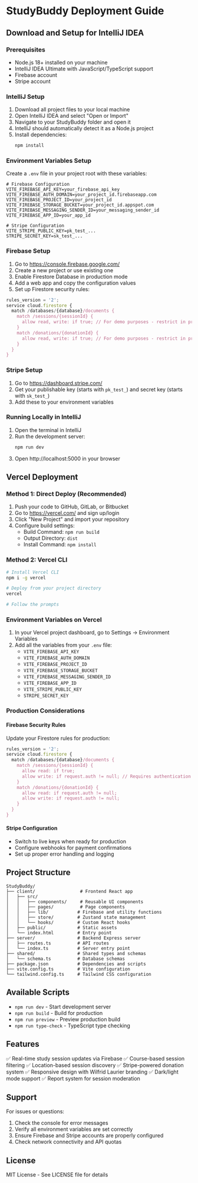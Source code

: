 # StudyBuddy Deployment Guide

## Download and Setup for IntelliJ IDEA

### Prerequisites
- Node.js 18+ installed on your machine
- IntelliJ IDEA Ultimate with JavaScript/TypeScript support
- Firebase account
- Stripe account

### IntelliJ Setup
1. Download all project files to your local machine
2. Open IntelliJ IDEA and select "Open or Import"
3. Navigate to your StudyBuddy folder and open it
4. IntelliJ should automatically detect it as a Node.js project
5. Install dependencies:
   ```bash
   npm install
   ```

### Environment Variables Setup
Create a `.env` file in your project root with these variables:

```env
# Firebase Configuration
VITE_FIREBASE_API_KEY=your_firebase_api_key
VITE_FIREBASE_AUTH_DOMAIN=your_project_id.firebaseapp.com
VITE_FIREBASE_PROJECT_ID=your_project_id
VITE_FIREBASE_STORAGE_BUCKET=your_project_id.appspot.com
VITE_FIREBASE_MESSAGING_SENDER_ID=your_messaging_sender_id
VITE_FIREBASE_APP_ID=your_app_id

# Stripe Configuration
VITE_STRIPE_PUBLIC_KEY=pk_test_...
STRIPE_SECRET_KEY=sk_test_...
```

### Firebase Setup
1. Go to https://console.firebase.google.com/
2. Create a new project or use existing one
3. Enable Firestore Database in production mode
4. Add a web app and copy the configuration values
5. Set up Firestore security rules:

```javascript
rules_version = '2';
service cloud.firestore {
  match /databases/{database}/documents {
    match /sessions/{sessionId} {
      allow read, write: if true; // For demo purposes - restrict in production
    }
    match /donations/{donationId} {
      allow read, write: if true; // For demo purposes - restrict in production
    }
  }
}
```

### Stripe Setup
1. Go to https://dashboard.stripe.com/
2. Get your publishable key (starts with `pk_test_`) and secret key (starts with `sk_test_`)
3. Add these to your environment variables

### Running Locally in IntelliJ
1. Open the terminal in IntelliJ
2. Run the development server:
   ```bash
   npm run dev
   ```
3. Open http://localhost:5000 in your browser

## Vercel Deployment

### Method 1: Direct Deploy (Recommended)
1. Push your code to GitHub, GitLab, or Bitbucket
2. Go to https://vercel.com/ and sign up/login
3. Click "New Project" and import your repository
4. Configure build settings:
   - Build Command: `npm run build`
   - Output Directory: `dist`
   - Install Command: `npm install`

### Method 2: Vercel CLI
```bash
# Install Vercel CLI
npm i -g vercel

# Deploy from your project directory
vercel

# Follow the prompts
```

### Environment Variables on Vercel
1. In your Vercel project dashboard, go to Settings → Environment Variables
2. Add all the variables from your `.env` file:
   - `VITE_FIREBASE_API_KEY`
   - `VITE_FIREBASE_AUTH_DOMAIN`
   - `VITE_FIREBASE_PROJECT_ID`
   - `VITE_FIREBASE_STORAGE_BUCKET`
   - `VITE_FIREBASE_MESSAGING_SENDER_ID`
   - `VITE_FIREBASE_APP_ID`
   - `VITE_STRIPE_PUBLIC_KEY`
   - `STRIPE_SECRET_KEY`

### Production Considerations

#### Firebase Security Rules
Update your Firestore rules for production:

```javascript
rules_version = '2';
service cloud.firestore {
  match /databases/{database}/documents {
    match /sessions/{sessionId} {
      allow read: if true;
      allow write: if request.auth != null; // Requires authentication
    }
    match /donations/{donationId} {
      allow read: if request.auth != null;
      allow write: if request.auth != null;
    }
  }
}
```

#### Stripe Configuration
- Switch to live keys when ready for production
- Configure webhooks for payment confirmations
- Set up proper error handling and logging

## Project Structure

```
StudyBuddy/
├── client/                 # Frontend React app
│   ├── src/
│   │   ├── components/     # Reusable UI components
│   │   ├── pages/          # Page components
│   │   ├── lib/           # Firebase and utility functions
│   │   ├── store/         # Zustand state management
│   │   └── hooks/         # Custom React hooks
│   ├── public/            # Static assets
│   └── index.html         # Entry point
├── server/                # Backend Express server
│   ├── routes.ts          # API routes
│   └── index.ts           # Server entry point
├── shared/                # Shared types and schemas
│   └── schema.ts          # Database schemas
├── package.json           # Dependencies and scripts
├── vite.config.ts         # Vite configuration
└── tailwind.config.ts     # Tailwind CSS configuration
```

## Available Scripts

- `npm run dev` - Start development server
- `npm run build` - Build for production
- `npm run preview` - Preview production build
- `npm run type-check` - TypeScript type checking

## Features

✅ Real-time study session updates via Firebase
✅ Course-based session filtering
✅ Location-based session discovery
✅ Stripe-powered donation system
✅ Responsive design with Wilfrid Laurier branding
✅ Dark/light mode support
✅ Report system for session moderation

## Support

For issues or questions:
1. Check the console for error messages
2. Verify all environment variables are set correctly
3. Ensure Firebase and Stripe accounts are properly configured
4. Check network connectivity and API quotas

## License

MIT License - See LICENSE file for details